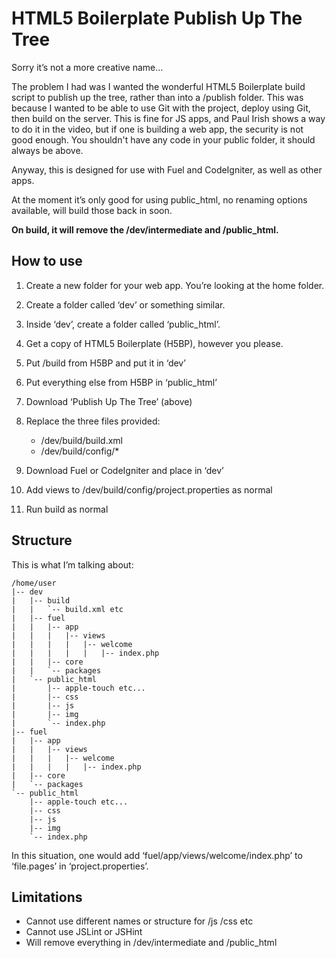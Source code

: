 HTML5 Boilerplate Publish Up The Tree
=====================================

Sorry it’s not a more creative name...

The problem I had was I wanted the wonderful HTML5 Boilerplate build script to publish up the tree, rather than into a /publish folder. This was because I wanted to be able to use Git with the project, deploy using Git, then build on the server. This is fine for JS apps, and Paul Irish shows a way to do it in the video, but if one is building a web app, the security is not good enough. You shouldn't have any code in your public folder, it should always be above.

Anyway, this is designed for use with Fuel and CodeIgniter, as well as other apps.

At the moment it’s only good for using public_html, no renaming options available, will build those back in soon.

__On build, it will remove the /dev/intermediate and /public_html.__

How to use
----------

1. Create a new folder for your web app. You’re looking at the home folder.

2. Create a folder called ‘dev’ or something similar.

3. Inside ‘dev’, create a folder called ‘public_html’.

4. Get a copy of HTML5 Boilerplate (H5BP), however you please.

5. Put /build from H5BP and put it in ‘dev’

6. Put everything else from H5BP in ‘public_html’

7. Download ‘Publish Up The Tree’ (above)

8. Replace the three files provided:
	* /dev/build/build.xml
	* /dev/build/config/*

9. Download Fuel or CodeIgniter and place in ‘dev’

10. Add views to /dev/build/config/project.properties as normal

11. Run build as normal

Structure
---------

This is what I’m talking about:

	/home/user
	|-- dev
	|   |-- build
	|   |   `-- build.xml etc
	|   |-- fuel
	|   |   |-- app
	|   |   |   |-- views
	|   |   |   |   |-- welcome
	|   |   |   |   |   |-- index.php
	|   |   |-- core
	|   |   `-- packages
	|   `-- public_html
	|       |-- apple-touch etc...
	|       |-- css
	|       |-- js
	|       |-- img
	|       `-- index.php
	|-- fuel
	|   |-- app
	|   |   |-- views
	|   |   |   |-- welcome
	|   |   |   |   |-- index.php
	|   |-- core
	|   `-- packages
	`-- public_html
	    |-- apple-touch etc...
	    |-- css
	    |-- js
	    |-- img
	    `-- index.php

In this situation, one would add ‘fuel/app/views/welcome/index.php’ to ‘file.pages’ in ‘project.properties’.

Limitations
-----------

* Cannot use different names or structure for /js /css etc
* Cannot use JSLint or JSHint
* Will remove everything in /dev/intermediate and /public_html